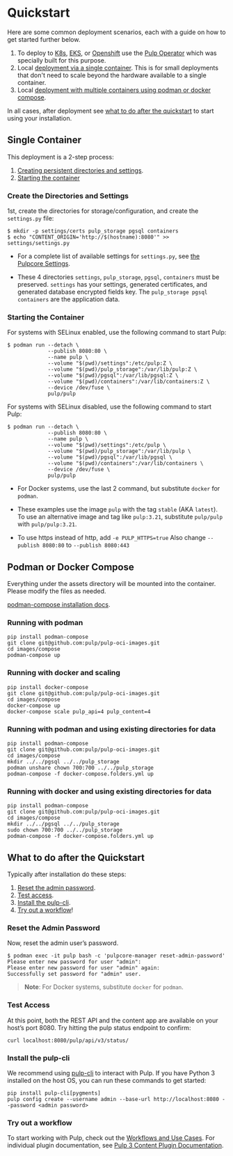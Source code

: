 # Quickstart

Here are some common deployment scenarios, each with a guide on how to get started further below.

1. To deploy to [K8s](https://kubernetes.io/),
   [EKS](https://docs.aws.amazon.com/eks/latest/userguide/what-is-eks.html), or
   [Openshift](https://www.redhat.com/en/technologies/cloud-computing/openshift) use the
   [Pulp Operator](https://docs.pulpproject.org/pulp_operator/quickstart/) which was specially built
   for this purpose.
2. Local [deployment via a single container](#single-container). This is for small deployments that
   don't need to scale beyond the hardware available to a single container.
3. Local [deployment with multiple containers using podman or docker compose](
   #podman-or-docker-compose).

In all cases, after deployment see
[what to do after the quickstart](#what-to-do-after-the-quickstart) to start using your installation.


## Single Container

This deployment is a 2-step process:

1. [Creating persistent directories and settings](#create-the-directories-and-settings).
2. [Starting the container](#starting-the-container)


### Create the Directories and Settings

1st, create the directories for storage/configuration, and create the `settings.py` file:

```
$ mkdir -p settings/certs pulp_storage pgsql containers
$ echo "CONTENT_ORIGIN='http://$(hostname):8080'" >> settings/settings.py
```

* For a complete list of available settings for `settings.py`, see [the Pulpcore Settings](https://docs.pulpproject.org/pulpcore/configuration/settings.html).

* These 4 directories `settings`, `pulp_storage`, `pgsql`, `containers` must be preserved. `settings`
  has your settings, generated certificates, and generated database encrypted fields key. The
  `pulp_storage pgsql containers` are the application data.


### Starting the Container

For systems with SELinux enabled, use the following command to start Pulp:

```
$ podman run --detach \
             --publish 8080:80 \
             --name pulp \
             --volume "$(pwd)/settings":/etc/pulp:Z \
             --volume "$(pwd)/pulp_storage":/var/lib/pulp:Z \
             --volume "$(pwd)/pgsql":/var/lib/pgsql:Z \
             --volume "$(pwd)/containers":/var/lib/containers:Z \
             --device /dev/fuse \
             pulp/pulp
```

For systems with SELinux disabled, use the following command to start Pulp:

```
$ podman run --detach \
             --publish 8080:80 \
             --name pulp \
             --volume "$(pwd)/settings":/etc/pulp \
             --volume "$(pwd)/pulp_storage":/var/lib/pulp \
             --volume "$(pwd)/pgsql":/var/lib/pgsql \
             --volume "$(pwd)/containers":/var/lib/containers \
             --device /dev/fuse \
             pulp/pulp
```

* For Docker systems, use the last 2 command, but substitute `docker` for `podman`.

* These examples use the image `pulp`  with the tag `stable` (AKA `latest`). To use an alternative image and tag like `pulp:3.21`, substitute `pulp/pulp` with `pulp/pulp:3.21`.

* To use https instead of http, add `-e PULP_HTTPS=true` Also change `--publish 8080:80` to `--publish 8080:443`


## Podman or Docker Compose

Everything under the assets directory will be mounted into the container.
Please modify the files as needed.

[podman-compose installation docs](https://github.com/containers/podman-compose#installation).

### Running with podman

```shell
pip install podman-compose
git clone git@github.com:pulp/pulp-oci-images.git
cd images/compose
podman-compose up
```

### Running with docker and scaling

```shell
pip install docker-compose
git clone git@github.com:pulp/pulp-oci-images.git
cd images/compose
docker-compose up
docker-compose scale pulp_api=4 pulp_content=4
```

### Running with podman and using existing directories for data
```shell
pip install podman-compose
git clone git@github.com:pulp/pulp-oci-images.git
cd images/compose
mkdir ../../pgsql ../../pulp_storage
podman unshare chown 700:700 ../../pulp_storage
podman-compose -f docker-compose.folders.yml up
```

### Running with docker and using existing directories for data
```shell
pip install podman-compose
git clone git@github.com:pulp/pulp-oci-images.git
cd images/compose
mkdir ../../pgsql ../../pulp_storage
sudo chown 700:700 ../../pulp_storage
podman-compose -f docker-compose.folders.yml up
```



## What to do after the Quickstart

Typically after installation do these steps:

1. [Reset the admin password](#reset-the-admin-password).
2. [Test access](#test-access).
3. [Install the pulp-cli](#install-the-pulp-cli).
4. [Try out a workflow](#try-out-a-workflow)!


### Reset the Admin Password

Now, reset the admin user’s password.

```
$ podman exec -it pulp bash -c 'pulpcore-manager reset-admin-password'
Please enter new password for user "admin":
Please enter new password for user "admin" again:
Successfully set password for "admin" user.
```

> **Note**: For Docker systems, substitute `docker` for `podman`.


### Test Access

At this point, both the REST API and the content app are available on your host’s port 8080. Try hitting the pulp status endpoint to confirm:

```
curl localhost:8080/pulp/api/v3/status/
```


### Install the pulp-cli

We recommend using [pulp-cli](https://github.com/pulp/pulp-cli) to interact with Pulp. If you have Python 3 installed on the host OS, you can run these commands to get started:

```
pip install pulp-cli[pygments]
pulp config create --username admin --base-url http://localhost:8080 --password <admin password>
```


### Try out a workflow

To start working with Pulp, check out the [Workflows and Use Cases](https://docs.pulpproject.org/workflows/index.html). For individual plugin documentation, see [Pulp 3 Content Plugin Documentation](https://pulpproject.org/docs/#pulp-3-content-plugin-documentation).
